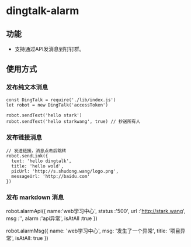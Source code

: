 # dingtalk-alarm

## 功能
  - 支持通过API发消息到钉钉群。
## 使用方式

### 发布纯文本消息
```
const DingTalk = require('./lib/index.js')
let robot = new DingTalk('accessToken')

robot.sendText('hello stark')
robot.sendText('hello starkwang', true) // 抄送所有人
```

### 发布链接消息
```
// 发送链接，消息点击后跳转
robot.sendLink({
  text: 'hello dingtalk',
  title: 'hello wold',
  picUrl: 'http://s.shudong.wang/logo.png',
  messageUrl: 'http://baidu.com'
})
```

### 发布 markdown 消息
robot.alarmApi({
    name:'web学习中心',
    status :'500',
    url :'http://stark.wang',
    msg :'',
    alarm :'api异常',
    isAtAll :true
})

robot.alarmMsg({
  name: 'web学习中心',
  msg: '发生了一个异常',
  title: '项目异常',
  isAtAll: true
})
